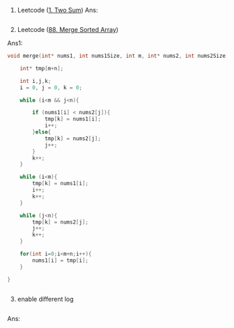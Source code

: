1. Leetcode ([1. Two Sum](https://leetcode.com/problems/two-sum/))
Ans:
```c

```

2. Leetcode ([88. Merge Sorted Array](https://leetcode.com/problems/merge-sorted-array/description/))

Ans1:
```c
void merge(int* nums1, int nums1Size, int m, int* nums2, int nums2Size, int n){

    int* tmp[m+n];

    int i,j,k;
    i = 0, j = 0, k = 0;

    while (i<m && j<n){

        if (nums1[i] < nums2[j]){
            tmp[k] = nums1[i];
            i++;
        }else{
            tmp[k] = nums2[j];
            j++;
        }
        k++;
    }

    while (i<m){
        tmp[k] = nums1[i];
        i++;
        k++;
    }

    while (j<n){
        tmp[k] = nums2[j];
        j++;
        k++;
    }

    for(int i=0;i<m+n;i++){
        nums1[i] = tmp[i];
    }

}
```
```c

```

3. enable different log
```c

```

Ans:
```c

```
